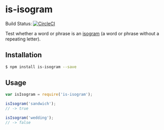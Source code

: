 # is-isogram

Build Status: [![CircleCI](https://circleci.com/gh/banterability/is-isogram.svg?style=svg)](https://circleci.com/gh/banterability/is-isogram)

Test whether a word or phrase is an [isogram](https://en.wikipedia.org/wiki/Isogram) (a word or phrase without a repeating letter).

## Installation

```bash
$ npm install is-isogram --save
```

## Usage

```js
var isIsogram = require('is-isogram');

isIsogram('sandwich');
// -> true

isIsogram('wedding');
// -> false
```
